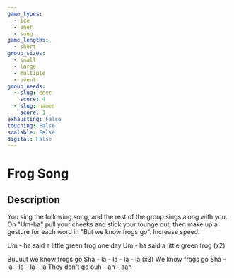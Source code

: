 ```yaml
---
game_types:
  - ice
  - ener
  - song
game_lengths:
  - short
group_sizes:
  - small
  - large
  - multiple
  - event
group_needs:
  - slug: ener
    score: 4
  - slug: names
    score: 1
exhausting: False
touching: False
scalable: False
digital: False
---
```

# Frog Song

## Description
You sing the following song, and the rest of the group sings along with you. On "Um-ha" pull your cheeks and stick your tounge out, then make up a gesture for each word in "But we know frogs go". Increase speed.

Um - ha said a little green frog one day
Um - ha said a little green frog (x2)

Buuuut we know frogs go
Sha - la - la - la - la (x3)
We know frogs go
Sha - la - la - la - la
They don't go ouh - ah - aah
